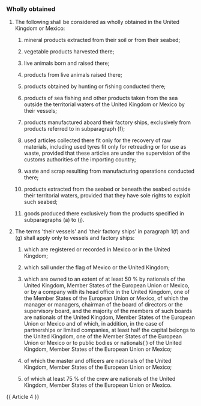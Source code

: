 
### Wholly obtained

1. The following shall be considered as wholly obtained in the United Kingdom or Mexico:

   1. mineral products extracted from their soil or from their seabed;

   2. vegetable products harvested there;

   3. live animals born and raised there;

   4. products from live animals raised there;

   5. products obtained by hunting or fishing conducted there;

   6. products of sea fishing and other products taken from the sea outside the territorial waters of the United Kingdom or Mexico by their vessels;

   7. products manufactured aboard their factory ships, exclusively from products referred to in subparagraph (f);

   8. used articles collected there fit only for the recovery of raw materials, including used tyres fit only for retreading or for use as waste, provided that these articles are under the supervision of the customs authorities of the importing country;

   9. waste and scrap resulting from manufacturing operations conducted there;

   10. products extracted from the seabed or beneath the seabed outside their territorial waters, provided that they have sole rights to exploit such seabed;

   11. goods produced there exclusively from the products specified in subparagraphs (a) to (j).

2. The terms 'their vessels' and 'their factory ships' in paragraph 1(f) and (g) shall apply only to vessels and factory ships:

   1. which are registered or recorded in Mexico or in the United Kingdom;

   2. which sail under the flag of Mexico or the United Kingdom;

   3. which are owned to an extent of at least 50 % by nationals of the United Kingdom, Member States of the European Union or Mexico, or by a company with its head office in the United Kingdom, one of the Member States of the European Union or Mexico, of which the manager or managers, chairman of the board of directors or the supervisory board, and the majority of the members of such boards are nationals of the United Kingdom, Member States of the European Union or Mexico and of which, in addition, in the case of partnerships or limited companies, at least half the capital belongs to the United Kingdom, one of the Member States of the European Union or Mexico or to public bodies or nationals( ) of the United Kingdom, Member States of the European Union or Mexico;

   4. of which the master and officers are nationals of the United Kingdom, Member States of the European Union or Mexico;  

   5. of which at least 75 % of the crew are nationals of the United Kingdom, Member States of the European Union or Mexico.

{{ Article 4 }}